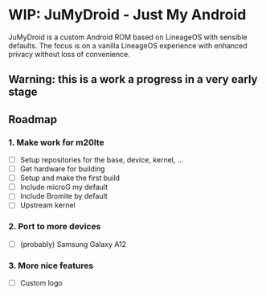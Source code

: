 
# WIP: JuMyDroid - Just My Android

JuMyDroid is a custom Android ROM based on LineageOS with sensible defaults.
The focus is on a vanilla LineageOS experience with enhanced privacy without loss of convenience.

## Warning: this is a work a progress in a very early stage

## Roadmap

### 1. Make work for m20lte

 - [ ] Setup repositories for the base, device, kernel, ...
 - [ ] Get hardware for building
 - [ ] Setup and make the first build
 - [ ] Include microG my default
 - [ ] Include Bromite by default
 - [ ] Upstream kernel

### 2. Port to more devices

 - [ ] (probably) Samsung Galaxy A12

### 3. More nice features

 - [ ] Custom logo
